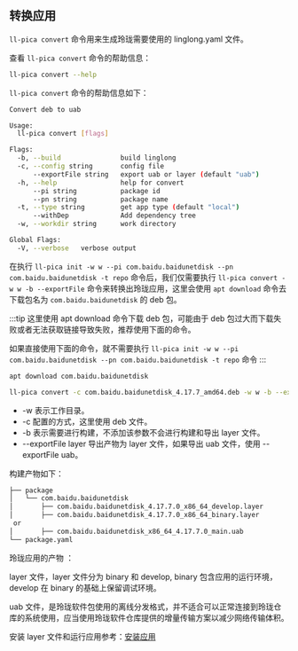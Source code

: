 ## 转换应用

`ll-pica convert` 命令用来生成玲珑需要使用的 linglong.yaml 文件。

查看 `ll-pica convert` 命令的帮助信息：

```bash
ll-pica convert --help
```

`ll-pica convert` 命令的帮助信息如下：

```bash
Convert deb to uab

Usage:
  ll-pica convert [flags]

Flags:
  -b, --build               build linglong
  -c, --config string       config file
      --exportFile string   export uab or layer (default "uab")
  -h, --help                help for convert
      --pi string           package id
      --pn string           package name
  -t, --type string         get app type (default "local")
      --withDep             Add dependency tree
  -w, --workdir string      work directory

Global Flags:
  -V, --verbose   verbose output
```

在执行 `ll-pica init -w w --pi com.baidu.baidunetdisk --pn com.baidu.baidunetdisk -t repo` 命令后，我们仅需要执行 `ll-pica convert -w w -b --exportFile` 命令来转换出玲珑应用，这里会使用 `apt download` 命令去下载包名为 `com.baidu.baidunetdisk` 的 deb 包。

:::tip
这里使用 apt download 命令下载 deb 包，可能由于 deb 包过大而下载失败或者无法获取链接导致失败，推荐使用下面的命令。

如果直接使用下面的命令，就不需要执行 `ll-pica init -w w --pi com.baidu.baidunetdisk --pn com.baidu.baidunetdisk -t repo` 命令
:::

```bash
apt download com.baidu.baidunetdisk
```

```bash
ll-pica convert -c com.baidu.baidunetdisk_4.17.7_amd64.deb -w w -b --exportFile layer
```

- -w 表示工作目录。
- -c 配置的方式，这里使用 deb 文件。
- -b 表示需要进行构建，不添加该参数不会进行构建和导出 layer 文件。
- --exportFile layer 导出产物为 layer 文件，如果导出 uab 文件，使用 --exportFile uab。

构建产物如下：

```bash
├── package
│   └── com.baidu.baidunetdisk
│       ├── com.baidu.baidunetdisk_4.17.7.0_x86_64_develop.layer
│       ├── com.baidu.baidunetdisk_4.17.7.0_x86_64_binary.layer
 or
│       ├── com.baidu.baidunetdisk_x86_64_4.17.7.0_main.uab
└── package.yaml
```

玲珑应用的产物 ：

layer 文件，layer 文件分为 binary 和 develop, binary 包含应用的运行环境，develop 在 binary 的基础上保留调试环境。

uab 文件，是玲珑软件包使用的离线分发格式，并不适合可以正常连接到玲珑仓库的系统使用，应当使用玲珑软件仓库提供的增量传输方案以减少网络传输体积。

安装 layer 文件和运行应用参考：[安装应用](../ll-cli/install.md)
